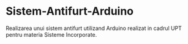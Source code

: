 # Sistem-Antifurt-Arduino
Realizarea unui sistem antifurt utilizand Arduino realizat in cadrul UPT pentru materia Sisteme Incorporate.
